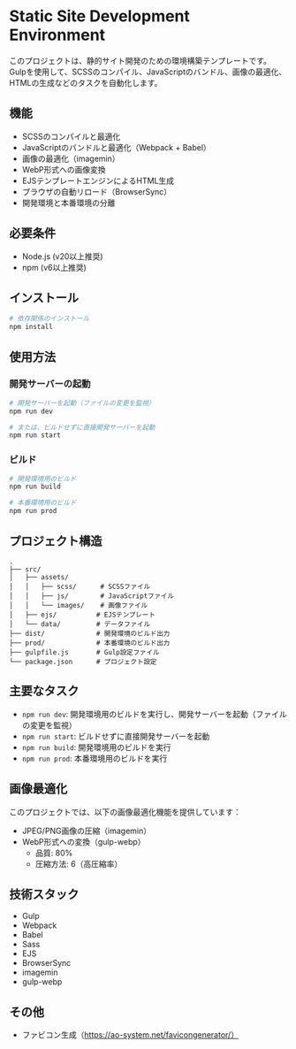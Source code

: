 # Static Site Development Environment

このプロジェクトは、静的サイト開発のための環境構築テンプレートです。Gulpを使用して、SCSSのコンパイル、JavaScriptのバンドル、画像の最適化、HTMLの生成などのタスクを自動化します。

## 機能

- SCSSのコンパイルと最適化
- JavaScriptのバンドルと最適化（Webpack + Babel）
- 画像の最適化（imagemin）
- WebP形式への画像変換
- EJSテンプレートエンジンによるHTML生成
- ブラウザの自動リロード（BrowserSync）
- 開発環境と本番環境の分離

## 必要条件

- Node.js (v20以上推奨)
- npm (v6以上推奨)

## インストール

```bash
# 依存関係のインストール
npm install
```

## 使用方法

### 開発サーバーの起動

```bash
# 開発サーバーを起動（ファイルの変更を監視）
npm run dev

# または、ビルドせずに直接開発サーバーを起動
npm run start
```

### ビルド

```bash
# 開発環境用のビルド
npm run build

# 本番環境用のビルド
npm run prod
```

## プロジェクト構造

```
.
├── src/
│   ├── assets/
│   │   ├── scss/      # SCSSファイル
│   │   ├── js/        # JavaScriptファイル
│   │   └── images/    # 画像ファイル
│   ├── ejs/          # EJSテンプレート
│   └── data/         # データファイル
├── dist/             # 開発環境のビルド出力
├── prod/             # 本番環境のビルド出力
├── gulpfile.js       # Gulp設定ファイル
└── package.json      # プロジェクト設定
```

## 主要なタスク

- `npm run dev`: 開発環境用のビルドを実行し、開発サーバーを起動（ファイルの変更を監視）
- `npm run start`: ビルドせずに直接開発サーバーを起動
- `npm run build`: 開発環境用のビルドを実行
- `npm run prod`: 本番環境用のビルドを実行

## 画像最適化

このプロジェクトでは、以下の画像最適化機能を提供しています：

- JPEG/PNG画像の圧縮（imagemin）
- WebP形式への変換（gulp-webp）
  - 品質: 80%
  - 圧縮方法: 6（高圧縮率）

## 技術スタック

- Gulp
- Webpack
- Babel
- Sass
- EJS
- BrowserSync
- imagemin
- gulp-webp

## その他

 - ファビコン生成（https://ao-system.net/favicongenerator/）